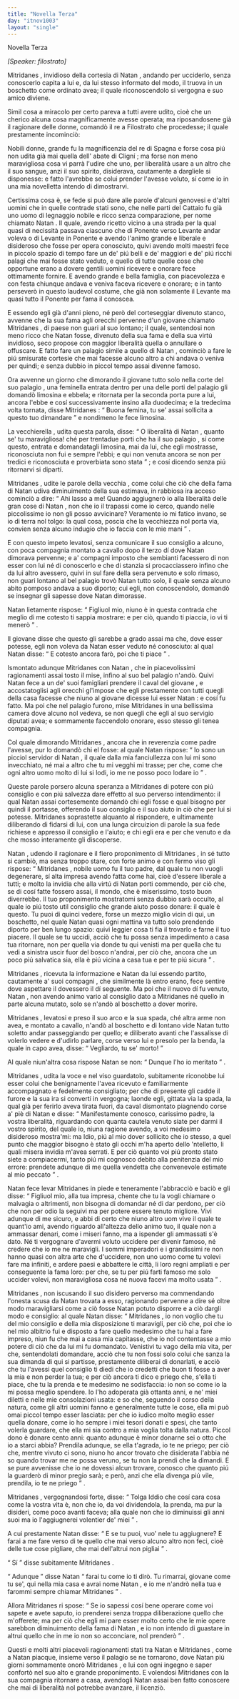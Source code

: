 ```yaml
---
title: "Novella Terza"
day: "itnov1003"
layout: "single"
---
```

<html>
 <head>
 </head>
 <body>
  <div id="nov1003" type="novella" who="filostrato">
   <head>
    Novella Terza
   </head>
   <p>
    <i>
     [Speaker: filostrato]
    </i>
   </p>
   <argument>
    <p>
     <milestone id="p00030001"/>
     <name persref="mitridanes" type="person">
      Mitridanes
     </name>
     , invidioso della cortesia di
     <name persref="natan" type="person">
      Natan
     </name>
     , andando per ucciderlo, senza conoscerlo capita a lui e, da lui stesso informato del modo, il truova in un boschetto come ordinato avea; il quale riconoscendolo si vergogna e suo amico diviene.
    </p>
   </argument>
   <div3 type="commentary" who="author">
    <p>
     <milestone id="p00030002"/>
     Simil cosa a miracolo per certo pareva a tutti avere udito, cio&egrave; che un cherico alcuna cosa magnificamente avesse operata; ma riposandosene gi&agrave; il ragionare delle donne, comand&ograve;
     <name persref="panfilo" type="person">
      il re
     </name>
     a
     <name persref="filostrato" type="person">
      Filostrato
     </name>
     che procedesse; il quale prestamente incominci&ograve;:
    </p>
   </div3>
   <div3 type="commentary" who="filostrato">
    <p>
     <milestone id="p00030003"/>
     Nobili donne, grande fu la magnificenzia del
     <name persref="realfonso" type="person">
      re di Spagna
     </name>
     e forse cosa pi&uacute; non udita gi&agrave; mai quella dell'
     <name persref="abatecligni" type="person">
      abate di Clign&iacute;
     </name>
     ; ma forse non meno maravigliosa cosa vi parr&agrave; l'udire che uno, per liberalit&agrave; usare a un altro che il suo sangue, anzi il suo spirito, disiderava, cautamente a dargliele si disponesse: e fatto l'avrebbe se colui prender l'avesse voluto, s&iacute; come io in una mia novelletta intendo di dimostrarvi.
    </p>
   </div3>
   <p>
    <milestone id="p00030004"/>
    Certissima cosa &egrave;, se fede si pu&ograve; dare alle parole d'alcuni genovesi e d'altri uomini che in quelle contrade stati sono, che nelle parti del
    <name placeref="cattaio" type="place">
     Cattaio
    </name>
    fu gi&agrave; uno uomo di legnaggio nobile e ricco senza comparazione, per nome chiamato
    <name persref="natan" type="person">
     Natan
    </name>
    .
    <milestone id="p00030005"/>
    Il quale, avendo ricetto vicino a una strada per la qual quasi di necissit&agrave; passava ciascuno che di Ponente verso Levante andar voleva o di Levante in Ponente e avendo l'animo grande e liberale e disideroso che fosse per opera conosciuto, quivi avendo molti maestri fece in piccolo spazio di tempo fare un de' pi&uacute; belli e de' maggiori e de' pi&uacute; ricchi
    <name placeref="palagionatan-1003" type="place">
     palagi
    </name>
    che mai fosse stato veduto, e quello di tutte quelle cose che opportune erano a dovere gentili uomini ricevere e onorare fece ottimamente fornire.
    <milestone id="p00030006"/>
    E avendo grande e bella famiglia, con piacevolezza e con festa chiunque andava e veniva faceva ricevere e onorare; e in tanto persever&ograve; in questo laudevol costume, che gi&agrave; non solamente il Levante ma quasi tutto il Ponente per fama il conoscea.
   </p>
   <p>
    <milestone id="p00030007"/>
    E essendo egli gi&agrave; d'anni pieno, n&eacute; per&ograve; del corteseggiar divenuto stanco, avvenne che la sua fama agli orecchi pervenne d'un giovane chiamato
    <name persref="mitridanes" type="person">
     Mitridanes
    </name>
    , di paese non guari al suo lontano; il quale, sentendosi non meno ricco che
    <name persref="natan" type="person">
     Natan
    </name>
    fosse, divenuto della sua fama e della sua virt&uacute; invidioso, seco propose con maggior liberalit&agrave; quella o annullare o offuscare.
    <milestone id="p00030008"/>
    E fatto fare un
    <name placeref="palagiomitridanes-1003" type="place">
     palagio
    </name>
    simile a quello di
    <name persref="natan" type="person">
     Natan
    </name>
    , cominci&ograve; a fare le pi&uacute; smisurate cortesie che mai facesse alcuno altro a chi andava o veniva per quindi; e senza dubbio in piccol tempo assai divenne famoso.
   </p>
   <p>
    <milestone id="p00030009"/>
    Ora avvenne un giorno che dimorando
    <name persref="mitridanes" type="person">
     il giovane
    </name>
    tutto solo nella corte del suo
    <name placeref="palagiomitridanes-1003" type="place">
     palagio
    </name>
    , una
    <name persref="donna-1003" type="person">
     feminella
    </name>
    entrata dentro per una delle porti del
    <name placeref="palagionatan-1003" type="place">
     palagio
    </name>
    gli domand&ograve; limosina e ebbela; e ritornata per la seconda porta pure a lui, ancora l'ebbe e cos&iacute; successivamente insino alla duodecima; e la tredecima volta tornata, disse
    <name persref="mitridanes" type="person">
     Mitridanes
    </name>
    :
    <q direct="unspecified" who="mitridanes">
     Buona femina, tu se' assai sollicita a questo tuo dimandare
    </q>
    e nondimeno le fece limosina.
   </p>
   <p>
    <milestone id="p00030010"/>
    <name persref="donna-1003" type="person">
     La vecchierella
    </name>
    , udita questa parola, disse:
    <q direct="unspecified" who="donna-1003">
     O liberalit&agrave; di
     <name persref="natan" type="person">
      Natan
     </name>
     , quanto se' tu maravigliosa! ch&eacute; per trentadue porti che ha il suo
     <name placeref="palagionatan-1003" type="place">
      palagio
     </name>
     , s&iacute; come questo, entrata e domandatagli limosina, mai da lui, che egli mostrasse, riconosciuta non fui e sempre l'ebbi; e qui non venuta ancora se non per tredici e riconosciuta e proverbiata sono stata
    </q>
    ; e cos&iacute; dicendo senza pi&uacute; ritornarvi si dipart&iacute;.
   </p>
   <p>
    <milestone id="p00030011"/>
    <name persref="mitridanes" type="person">
     Mitridanes
    </name>
    , udite le parole della
    <name persref="donna-1003" type="person">
     vecchia
    </name>
    , come colui che ci&ograve; che della fama di
    <name persref="natan" type="person">
     Natan
    </name>
    udiva diminuimento della sua estimava, in rabbiosa ira acceso cominci&ograve; a dire:
    <q direct="unspecified" who="mitridanes">
     Ahi lasso a me! Quando aggiugner&ograve; io alla liberalit&agrave; delle gran cose di
     <name persref="natan" type="person">
      Natan
     </name>
     , non che io il trapassi come io cerco, quando nelle piccolissime io non gli posso avvicinare? Veramente io mi fatico invano, se io di terra nol tolgo: la qual cosa, poscia che la vecchiezza nol porta via, convien senza alcuno indugio che io faccia con le mie mani
    </q>
    .
   </p>
   <p>
    <milestone id="p00030012"/>
    E con questo impeto levatosi, senza comunicare il suo consiglio a alcuno, con poca compagnia montato a cavallo dopo il terzo d&iacute; dove
    <name persref="natan" type="person">
     Natan
    </name>
    dimorava pervenne; e a'
    <name persref="compagni-1003" type="person">
     compagni
    </name>
    imposto che sembianti facessero di non esser con lui n&eacute; di conoscerlo e che di stanzia si procacciassero infino che da lui altro avessero, quivi in sul fare della sera pervenuto e solo rimaso, non guari lontano al bel
    <name placeref="palagionatan-1003" type="place">
     palagio
    </name>
    trov&ograve;
    <name persref="natan" type="person">
     Natan
    </name>
    tutto solo, il quale senza alcuno abito pomposo andava a suo diporto; cui egli, non conoscendolo, domand&ograve; se insegnar gli sapesse dove
    <name persref="natan" type="person">
     Natan
    </name>
    dimorasse.
   </p>
   <p>
    <milestone id="p00030013"/>
    <name persref="natan" type="person">
     Natan
    </name>
    lietamente rispose:
    <q direct="unspecified" who="natan">
     Figliuol mio, niuno &egrave; in questa contrada che meglio di me cotesto ti sappia mostrare: e per ci&ograve;, quando ti piaccia, io vi ti mener&ograve;
    </q>
    .
   </p>
   <p>
    <milestone id="p00030014"/>
    <name persref="mitridanes" type="person">
     Il giovane
    </name>
    disse che questo gli sarebbe a grado assai ma che, dove esser potesse, egli non voleva da
    <name persref="natan" type="person">
     Natan
    </name>
    esser veduto n&eacute; conosciuto: al qual
    <name persref="natan" type="person">
     Natan
    </name>
    disse:
    <q direct="unspecified" who="natan">
     E cotesto ancora far&ograve;, poi che ti piace
    </q>
    .
   </p>
   <p>
    <milestone id="p00030015"/>
    Ismontato adunque
    <name persref="mitridanes" type="person">
     Mitridanes
    </name>
    con
    <name persref="natan" type="person">
     Natan
    </name>
    , che in piacevolissimi ragionamenti assai tosto il mise, infino al suo bel
    <name placeref="palagionatan-1003" type="place">
     palagio
    </name>
    n'and&ograve;. Quivi
    <name persref="natan" type="person">
     Natan
    </name>
    fece a un de' suoi famigliari prendere il caval del
    <name persref="mitridanes" type="person">
     giovane
    </name>
    , e accostatoglisi agli orecchi gl'impose che egli prestamente con tutti quegli della casa facesse che niuno al giovane dicesse lui esser
    <name persref="natan" type="person">
     Natan
    </name>
    : e cos&iacute; fu fatto.
    <milestone id="p00030016"/>
    Ma poi che nel palagio furono, mise
    <name persref="mitridanes" type="person">
     Mitridanes
    </name>
    in una bellissima camera dove alcuno nol vedeva, se non quegli che egli al suo servigio diputati avea; e sommamente faccendolo onorare, esso stesso gli tenea compagnia.
   </p>
   <p>
    <milestone id="p00030017"/>
    Col quale dimorando
    <name persref="mitridanes" type="person">
     Mitridanes
    </name>
    , ancora che in reverenzia come padre l'avesse, pur lo domand&ograve; chi el fosse: al quale
    <name persref="natan" type="person">
     Natan
    </name>
    rispose:
    <q direct="unspecified" who="natan">
     Io sono un picciol servidor di
     <name persref="natan" type="person">
      Natan
     </name>
     , il quale dalla mia fanciullezza con lui mi sono invecchiato, n&eacute; mai a altro che tu mi vegghi mi trasse; per che, come che ogni altro uomo molto di lui si lodi, io me ne posso poco lodare io
    </q>
    .
   </p>
   <p>
    <milestone id="p00030018"/>
    Queste parole porsero alcuna speranza a
    <name persref="mitridanes" type="person">
     Mitridanes
    </name>
    di potere con pi&uacute; consiglio e con pi&uacute; salvezza dare effetto al suo perverso intendimento: il qual
    <name persref="natan" type="person">
     Natan
    </name>
    assai cortesemente domand&ograve; chi egli fosse e qual bisogno per quindi il portasse, offerendo il suo consiglio e il suo aiuto in ci&ograve; che per lui si potesse.
    <milestone id="p00030019"/>
    <name persref="mitridanes" type="person">
     Mitridanes
    </name>
    soprastette alquanto al rispondere, e ultimamente diliberando di fidarsi di lui, con una lunga circuizion di parole la sua fede richiese e appresso il consiglio e l'aiuto; e chi egli era e per che venuto e da che mosso interamente gli discoperse.
   </p>
   <p>
    <milestone id="p00030020"/>
    <name persref="natan" type="person">
     Natan
    </name>
    , udendo il ragionare e il fiero proponimento di
    <name persref="mitridanes" type="person">
     Mitridanes
    </name>
    , in s&eacute; tutto si cambi&ograve;, ma senza troppo stare, con forte animo e con fermo viso gli rispose:
    <q direct="unspecified" who="natan">
     <name persref="mitridanes" type="person">
      Mitridanes
     </name>
     , nobile uomo fu il tuo padre, dal quale tu non vuogli degenerare, s&iacute; alta impresa avendo fatta come hai, cio&egrave; d'essere liberale a tutti; e molto la invidia che alla virt&uacute; di
     <name persref="natan" type="person">
      Natan
     </name>
     porti commendo, per ci&ograve; che, se di cos&iacute; fatte fossero assai, il mondo, che &egrave; miserissimo, tosto buon diverrebbe.
     <milestone id="p00030021"/>
     Il tuo proponimento mostratomi senza dubbio sar&agrave; occulto, al quale io pi&uacute; tosto util consiglio che grande aiuto posso donare: il quale &egrave; questo.
     <milestone id="p00030022"/>
     Tu puoi di quinci vedere, forse un mezzo miglio vicin di qui, un boschetto, nel quale
     <name persref="natan" type="person">
      Natan
     </name>
     quasi ogni mattina va tutto solo prendendo diporto per ben lungo spazio: quivi leggier cosa ti fia il trovarlo e farne il tuo piacere.
     <milestone id="p00030023"/>
     Il quale se tu uccidi, acci&ograve; che tu possa senza impedimento a casa tua ritornare, non per quella via donde tu qui venisti ma per quella che tu vedi a sinistra uscir fuor del bosco n'andrai, per ci&ograve; che, ancora che un poco pi&uacute; salvatica sia, ella &egrave; pi&uacute; vicina a casa tua e per te pi&uacute; sicura
    </q>
    .
   </p>
   <p>
    <milestone id="p00030024"/>
    <name persref="mitridanes" type="person">
     Mitridanes
    </name>
    , ricevuta la informazione e
    <name persref="natan" type="person">
     Natan
    </name>
    da lui essendo partito, cautamente a' suoi
    <name persref="compagni-1003" type="person">
     compagni
    </name>
    , che similmente l&agrave; entro erano, fece sentire dove aspettare il dovessero il d&iacute; seguente. Ma poi che il nuovo d&iacute; fu venuto,
    <name persref="natan" type="person">
     Natan
    </name>
    , non avendo animo vario al consiglio dato a
    <name persref="mitridanes" type="person">
     Mitridanes
    </name>
    n&eacute; quello in parte alcuna mutato, solo se n'and&ograve; al boschetto a dover morire.
   </p>
   <p>
    <milestone id="p00030025"/>
    <name persref="mitridanes" type="person">
     Mitridanes
    </name>
    , levatosi e preso il suo arco e la sua spada, ch&eacute; altra arme non avea, e montato a cavallo, n'and&ograve; al boschetto e di lontano vide
    <name persref="natan" type="person">
     Natan
    </name>
    tutto soletto andar passeggiando per quello; e diliberato avanti che l'assalisse di volerlo vedere e d'udirlo parlare, corse verso lui e presolo per la benda, la quale in capo avea, disse:
    <q direct="unspecified" who="mitridanes">
     Vegliardo, tu se' morto!
    </q>
   </p>
   <p>
    <milestone id="p00030026"/>
    Al quale niun'altra cosa rispose
    <name persref="natan" type="person">
     Natan
    </name>
    se non:
    <q direct="unspecified" who="natan">
     Dunque l'ho io meritato
    </q>
    .
   </p>
   <p>
    <milestone id="p00030027"/>
    <name persref="mitridanes" type="person">
     Mitridanes
    </name>
    , udita la voce e nel viso guardatolo, subitamente riconobbe lui esser colui che benignamente l'avea ricevuto e familiarmente accompagnato e fedelmente consigliato; per che di presente gli cadde il furore e la sua ira si convert&iacute; in vergogna; laonde egli, gittata via la spada, la qual gi&agrave; per ferirlo aveva tirata fuori, da caval dismontato piagnendo corse a' pi&egrave; di
    <name persref="natan" type="person">
     Natan
    </name>
    e disse:
    <milestone id="p00030028"/>
    <q direct="unspecified" who="mitridanes">
     Manifestamente conosco, carissimo padre, la vostra liberalit&agrave;, riguardando con quanta cautela venuto siate per darmi il vostro spirito, del quale io, niuna ragione avendo, a voi medesimo disideroso mostra'mi: ma Idio, pi&uacute; al mio dover sollicito che io stesso, a quel punto che maggior bisogno &egrave; stato gli occhi m'ha aperto dello 'ntelletto, li quali misera invidia m'avea serrati.
     <milestone id="p00030029"/>
     E per ci&ograve; quanto voi pi&uacute; pronto stato siete a compiacermi, tanto pi&uacute; mi cognosco debito alla penitenzia del mio errore: prendete adunque di me quella vendetta che convenevole estimate al mio peccato
    </q>
    .
   </p>
   <p>
    <milestone id="p00030030"/>
    <name persref="natan" type="person">
     Natan
    </name>
    fece levar
    <name persref="mitridanes" type="person">
     Mitridanes
    </name>
    in piede e teneramente l'abbracci&ograve; e baci&ograve; e gli disse:
    <q direct="unspecified" who="natan">
     Figliuol mio, alla tua impresa, chente che tu la vogli chiamare o malvagia o altrimenti, non bisogna di domandar n&eacute; di dar perdono, per ci&ograve; che non per odio la seguivi ma per potere essere tenuto migliore.
     <milestone id="p00030031"/>
     Vivi adunque di me sicuro, e abbi di certo che niuno altro uom vive il quale te quant'io ami, avendo riguardo all'altezza dello animo tuo, il quale non a ammassar denari, come i miseri fanno, ma a ispender gli ammassati s'&egrave; dato.
     <milestone id="p00030032"/>
     N&eacute; ti vergognare d'avermi voluto uccidere per divenir famoso, n&eacute; credere che io me ne maravigli. I sommi imperadori e i grandissimi re non hanno quasi con altra arte che d'uccidere, non uno uomo come tu volevi fare ma infiniti, e ardere paesi e abbattere le citt&agrave;, li loro regni ampliati e per conseguente la fama loro: per che, se tu per pi&uacute; farti famoso me solo uccider volevi, non maravigliosa cosa n&eacute; nuova facevi ma molto usata
    </q>
    .
   </p>
   <p>
    <milestone id="p00030033"/>
    <name persref="mitridanes" type="person">
     Mitridanes
    </name>
    , non iscusando il suo disidero perverso ma commendando l'onesta scusa da
    <name persref="natan" type="person">
     Natan
    </name>
    trovata a esso, ragionando pervenne a dire s&eacute; oltre modo maravigliarsi come a ci&ograve; fosse
    <name persref="natan" type="person">
     Natan
    </name>
    potuto disporre e a ci&ograve; dargli modo e consiglio:
    <milestone id="p00030034"/>
    al quale
    <name persref="natan" type="person">
     Natan
    </name>
    disse:
    <q direct="unspecified" who="natan">
     <name persref="mitridanes" type="person">
      Mitridanes
     </name>
     , io non voglio che tu del mio consiglio e della mia disposizione ti maravigli, per ci&ograve; che, poi che io nel mio albitrio fui e disposto a fare quello medesimo che tu hai a fare impreso, niun fu che mai a casa mia capitasse, che io nol contentasse a mio potere di ci&ograve; che da lui mi fu domandato.
     <milestone id="p00030035"/>
     Venistivi tu vago della mia vita, per che, sentendolati domandare, acci&ograve; che tu non fossi solo colui che sanza la sua dimanda di qui si partisse, prestamente diliberai di donarlati, e acci&ograve; che tu l'avessi quel consiglio ti diedi che io credetti che buon ti fosse a aver la mia e non perder la tua; e per ci&ograve; ancora ti dico e priego che, s'ella ti piace, che tu la prenda e te medesimo ne sodisfaccia: io non so come io la mi possa meglio spendere.
     <milestone id="p00030036"/>
     Io l'ho adoperata gi&agrave; ottanta anni, e ne' miei diletti e nelle mie consolazioni usata: e so che, seguendo il corso della natura, come gli altri uomini fanno e generalmente tutte le cose, ella mi pu&ograve; omai piccol tempo esser lasciata: per che io iudico molto meglio esser quella donare, come io ho sempre i miei tesori donati e spesi, che tanto volerla guardare, che ella mi sia contro a mia voglia tolta dalla natura.
     <milestone id="p00030037"/>
     Piccol dono &egrave; donare cento anni: quanto adunque &egrave; minor donarne sei o otto che io a starci abbia? Prendila adunque, se ella t'agrada, io te ne priego; per ci&ograve; che, mentre vivuto ci sono, niuno ho ancor trovato che disiderata l'abbia n&eacute; so quando trovar me ne possa veruno, se tu non la prendi che la dimandi.
     <milestone id="p00030038"/>
     E se pure avvenisse che io ne dovessi alcun trovare, conosco che quanto pi&uacute; la guarder&ograve; di minor pregio sar&agrave;; e per&ograve;, anzi che ella divenga pi&uacute; vile, prendila, io te ne priego
    </q>
    .
   </p>
   <p>
    <milestone id="p00030039"/>
    <name persref="mitridanes" type="person">
     Mitridanes
    </name>
    , vergognandosi forte, disse:
    <q direct="unspecified" who="mitridanes">
     Tolga Iddio che cos&iacute; cara cosa come la vostra vita &egrave;, non che io, da voi dividendola, la prenda, ma pur la disideri, come poco avanti faceva; alla quale non che io diminuissi gli anni suoi ma io l'aggiugnerei volentier de' miei
    </q>
    .
   </p>
   <p>
    <milestone id="p00030040"/>
    A cui prestamente
    <name persref="natan" type="person">
     Natan
    </name>
    disse:
    <q direct="unspecified" who="natan">
     E se tu puoi, vuo' nele tu aggiugnere? E farai a me fare verso di te quello che mai verso alcuno altro non feci, cio&egrave; delle tue cose pigliare, che mai dell'altrui non pigliai
    </q>
    .
   </p>
   <p>
    <milestone id="p00030041"/>
    <q direct="unspecified" who="mitridanes">
     S&iacute;
    </q>
    disse subitamente
    <name persref="mitridanes" type="person">
     Mitridanes
    </name>
    .
   </p>
   <p>
    <milestone id="p00030042"/>
    <q direct="unspecified" who="natan">
     Adunque
    </q>
    disse
    <name persref="natan" type="person">
     Natan
    </name>
    <q direct="unspecified">
     farai tu come io ti dir&ograve;. Tu rimarrai, giovane come tu se', qui nella mia casa e avrai nome
     <name persref="natan" type="person">
      Natan
     </name>
     , e io me n'andr&ograve; nella tua e farommi sempre chiamar
     <name persref="mitridanes" type="person">
      Mitridanes
     </name>
    </q>
    .
   </p>
   <p>
    <milestone id="p00030043"/>
    Allora
    <name persref="mitridanes" type="person">
     Mitridanes
    </name>
    ri spose:
    <q direct="unspecified" who="mitridanes">
     Se io sapessi cos&iacute; bene operare come voi sapete e avete saputo, io prenderei senza troppa diliberazione quello che m'offerete; ma per ci&ograve; che egli mi pare esser molto certo che le mie opere sarebbon diminuimento della fama di
     <name persref="natan" type="person">
      Natan
     </name>
     , e io non intendo di guastare in altrui quello che in me io non so acconciare, nol prender&ograve;
    </q>
    .
   </p>
   <p>
    <milestone id="p00030044"/>
    Questi e molti altri piacevoli ragionamenti stati tra
    <name persref="natan" type="person">
     Natan
    </name>
    e
    <name persref="mitridanes" type="person">
     Mitridanes
    </name>
    , come a
    <name persref="natan" type="person">
     Natan
    </name>
    piacque, insieme verso il
    <name placeref="palagionatan-1003" type="place">
     palagio
    </name>
    se ne tornarono, dove
    <name persref="natan" type="person">
     Natan
    </name>
    pi&uacute; giorni sommamente onor&ograve;
    <name persref="mitridanes" type="person">
     Mitridanes
    </name>
    , e lui con ogni ingegno e saper confort&ograve; nel suo alto e grande proponimento. E volendosi
    <name persref="mitridanes" type="person">
     Mitridanes
    </name>
    con la sua
    <name persref="compagni-1003" type="person">
     compagnia
    </name>
    ritornare a casa, avendogli
    <name persref="natan" type="person">
     Natan
    </name>
    assai ben fatto conoscere che mai di liberalit&agrave; nol potrebbe avanzare, il licenzi&ograve;.
   </p>
  </div>
 </body>
</html>